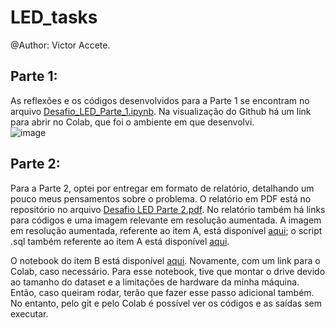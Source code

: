 # LED_tasks
@Author: Victor Accete.

## Parte 1:
As reflexões e os códigos desenvolvidos para a Parte 1 se encontram no arquivo [Desafio_LED_Parte_1.ipynb](https://github.com/victoraccete/LED_tasks/blob/main/Desafio_LED_Parte_1.ipynb). Na visualização do Github há um link para abrir no Colab, que foi o ambiente em que desenvolvi.  
![image](https://user-images.githubusercontent.com/8941935/122772460-c9019080-d27d-11eb-8df3-89c340bf6c6b.png)

## Parte 2:
Para a Parte 2, optei por entregar em formato de relatório, detalhando um pouco meus pensamentos sobre o problema. O relatório em PDF está no repositório no arquivo [Desafio LED Parte 2.pdf](https://github.com/victoraccete/LED_tasks/blob/main/Desafio%20LED%20Parte%202.pdf). No relatório também há links para códigos e uma imagem relevante em resolução aumentada. A imagem em resolução aumentada, referente ao item A, está disponível [aqui](https://github.com/victoraccete/LED_tasks/blob/main/led_task_pt2.png); o script .sql também referente ao item A está disponível [aqui](https://github.com/victoraccete/LED_tasks/blob/main/led_task_pt_2_forward_engineer.sql).  

O notebook do item B está disponível [aqui](https://github.com/victoraccete/LED_tasks/blob/main/Desafio_LED_Parte_2_item_B.ipynb). Novamente, com um link para o Colab, caso necessário. Para esse notebook, tive que montar o drive devido ao tamanho do dataset e a limitações de hardware da minha máquina. Então, caso queiram rodar, terão que fazer esse passo adicional também. No entanto, pelo git e pelo Colab é possível ver os códigos e as saídas sem executar. 
